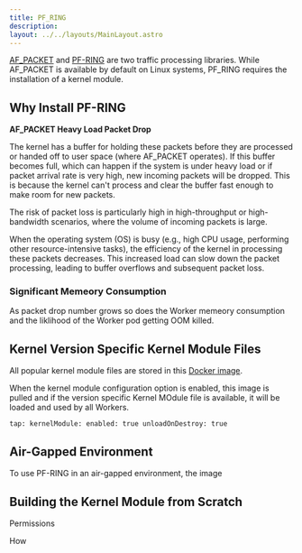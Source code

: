 ```yaml
---
title: PF_RING
description: 
layout: ../../layouts/MainLayout.astro
---
```


[AF_PACKET](https://man7.org/linux/man-pages/man7/packet.7.html) and [PF-RING](https://www.ntop.org/products/packet-capture/pf_ring/) are two traffic processing libraries. While AF_PACKET is available by default on Linux systems, PF_RING requires the installation of a kernel module.

## Why Install PF-RING
**AF_PACKET Heavy Load Packet Drop**    

The kernel has a buffer for holding these packets before they are processed or handed off to user space (where AF_PACKET operates). If this buffer becomes full, which can happen if the system is under heavy load or if packet arrival rate is very high, new incoming packets will be dropped. This is because the kernel can't process and clear the buffer fast enough to make room for new packets.

The risk of packet loss is particularly high in high-throughput or high-bandwidth scenarios, where the volume of incoming packets is large.

When the operating system (OS) is busy (e.g., high CPU usage, performing other resource-intensive tasks), the efficiency of the kernel in processing these packets decreases.
This increased load can slow down the packet processing, leading to buffer overflows and subsequent packet loss.

### Significant Memeory Consumption
As packet drop number grows so does the Worker memeory consumption and the liklihood of the Worker pod getting OOM killed.

## Kernel Version Specific Kernel Module Files
All popular kernel module files are stored in this [Docker image](https://docker.io/kubeshark/pf-ring-module:all).

When the kernel module configuration option is enabled, this image is pulled and if the version specific Kernel MOdule file is available, it will be loaded and used by all Workers.

`tap:
  kernelModule:
    enabled: true
    unloadOnDestroy: true
`

## Air-Gapped Environment  

To use PF-RING in an air-gapped environment, the image 

## Building the Kernel Module from Scratch



Permissions

How
